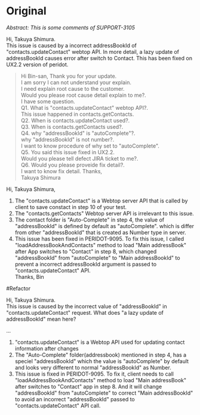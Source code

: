 # Original

*Abstract: This is some comments of SUPPORT-3105*

Hi, Takuya Shimura.  
This issue is caused by a incorrect addressBookId of "contacts.updateContact" webtop API. In more detail, a lazy update of addressBookId causes error after switch to Contact. This has been fixed on UX2.2 version of peridot.

> Hi Bin-san,
Thank you for your update.  
I am sorry I can not understand your explain.  
I need explain root cause to the customer.  
Would you please root cause detail explain to me?.  
I have some question.  
Q1. What is "contacts.updateContact" webtop API?.  
This issue happened in contacts.getContacts.  
Q2. When is contacts.updateContact used?.   
Q3. When is contacts.getContacts used?.  
Q4. why "addressBookId" is "autoComplete"?.  
why "addressBookId" is not number?.  
I want to know procedure of why set to "autoComplete".  
Q5. You said this issue fixed in UX2.2.  
Would you please tell defect JIRA ticket to me?.  
Q6. Would you please proveide fix detail?.  
I want to know fix detail.
Thanks,  
Takuya Shimura  

Hi, Takuya Shimura,  
1. The "contacts.updateContact" is a Webtop server API that is called by client to save constact in step 10 of your test.  
2. The "contacts.getContacts" Webtop server API is irrelevant to this issue.  
3. The contact folder is "Auto-Complete" in step 4, the value of "addressBookId" is defined by default as "autoComplete". which is differ from other "addressBookId" that is created as Number type in server.  
4. This issue has been fixed in PERIDOT-9095. To fix this issue, I called "loadAddressBookAndContacts" method to load "Main addressBook" after App switches to "Contact" in step 8, which changed "addressBookId" from "autoComplete" to "Main addressBookId" to prevent a incorrect addressBookId argument is passed to "contacts.updateContact" API.  
Thanks,
Bin

#Refactor

Hi, Takuya Shimura.  
This issue is caused by the incorrect value of "addressBookId" in "contacts.updateContact" request. 
What does "a lazy update of addressBookId" mean here?

...

1. "contacts.updateContact" is a Webtop API used for updating contact information after changes
3. The "Auto-Complete" folder(addressbook) mentioned in step 4, has a speciel "addressBookId" which the value is "autoComplete" by default and looks very different to normal "addressBookId" as Number.
4. This issue is fixed in PERIDOT-9095. To fix it, client needs to call "loadAddressBookAndContacts" method to load "Main addressBook" after switches to "Contact" app in step 8. And it will change "addressBookId" from "autoComplete" to correct "Main addressBookId" to avoid an incorrect "addressBookId" passed to "contacts.updateContact" API call. 

